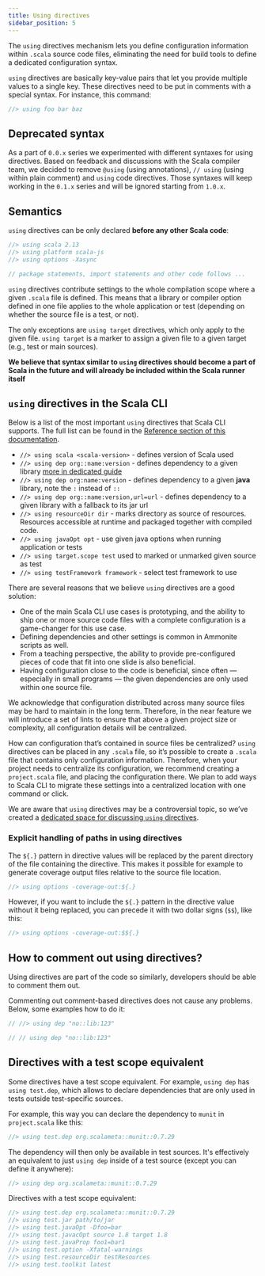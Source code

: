 ```yaml
---
title: Using directives
sidebar_position: 5
---
```


The `using` directives mechanism lets you define configuration information within `.scala` source code files,
eliminating the need for build tools to define a dedicated configuration syntax.

`using` directives are basically key-value pairs that let you provide multiple values to a single key. These directives
need to be put in comments with a special syntax. For instance, this command:

```scala
//> using foo bar baz
```

## Deprecated syntax

As a part of `0.0.x` series we experimented with different syntaxes for using directives. Based on feedback and
discussions with the Scala compiler team, we decided to remove `@using` (using annotations), `// using` (using within
plain comment) and `using` code directives. Those syntaxes will keep working in the `0.1.x` series and will be ignored starting from `1.0.x`.

## Semantics

`using` directives can be only declared **before any other Scala code**:

```scala
//> using scala 2.13
//> using platform scala-js
//> using options -Xasync

// package statements, import statements and other code follows ...
```

`using` directives contribute settings to the whole compilation scope where a given `.scala` file is defined.
This means that a library or compiler option defined in one file applies to the whole application or test (depending on
whether the source file is a test, or not).

The only exceptions are `using target` directives, which only apply to the given file.
`using target` is a marker to assign a given file to a given target (e.g., test or main sources).

**We believe that syntax similar to `using` directives should become a part of Scala in the future and will already be included within the Scala runner itself**

## `using` directives in the Scala CLI

Below is a list of the most important `using` directives that Scala CLI supports. The full list can be found in
the [Reference section of this documentation](/docs/reference/directives.md).

- `//> using scala <scala-version>` - defines version of Scala used
- `//> using dep org::name:version` - defines dependency to a given
  library [more in dedicated guide](/docs/guides/dependencies.md)
- `//> using dep org:name:version`  - defines dependency to a given **java** library, note the `:` instead of `::`
- `//> using dep org::name:version,url=url` - defines dependency to a given library with a fallback to its jar url
- `//> using resourceDir dir` - marks directory as source of resources. Resources accessible at runtime and packaged
  together with compiled code.
- `//> using javaOpt opt` - use given java options when running application or tests
- `//> using target.scope test` used to marked or unmarked given source as test
- `//> using testFramework framework` - select test framework to use

There are several reasons that we believe `using` directives are a good solution:

- One of the main Scala CLI use cases is prototyping, and the ability to ship one or more source code files with a
  complete configuration is a game-changer for this use case.
- Defining dependencies and other settings is common in Ammonite scripts as well.
- From a teaching perspective, the ability to provide pre-configured pieces of code that fit into one slide is also
  beneficial.
- Having configuration close to the code is beneficial, since often — especially in small programs — the given
  dependencies are only used within one source file.

We acknowledge that configuration distributed across many source files may be hard to maintain in the long term.
Therefore, in the near feature we will introduce a set of lints to ensure that above a given project size or complexity,
all configuration details will be centralized.

How can configuration that’s contained in source files be centralized?
`using` directives can be placed in any `.scala` file, so it’s possible to create a `.scala` file that contains only
configuration information.
Therefore, when your project needs to centralize its configuration, we recommend creating a `project.scala` file, and
placing the configuration there.
We plan to add ways to Scala CLI to migrate these settings into a centralized location with one command or click.

We are aware that `using` directives may be a controversial topic, so we’ve created
a [dedicated space for discussing `using` directives](https://github.com/VirtusLab/scala-cli/discussions/categories/using-directives-and-cmd-configuration-options).

### Explicit handling of paths in using directives

The `${.}` pattern in directive values will be replaced by the parent directory of the file containing the
directive. This makes it possible for example to generate coverage output files relative to the source file location.

```scala
//> using options -coverage-out:${.}
```

However, if you want to include the `${.}` pattern in the directive value without it being replaced, you can precede it
with two dollar signs (`$$`), like this:

```scala
//> using options -coverage-out:$${.}
```

## How to comment out using directives?

Using directives are part of the code so similarly, developers should be able to comment them out.

Commenting out comment-based directives does not cause any problems. Below, some examples how to do it:

```scala compile
// //> using dep "no::lib:123"
```

```scala compile
// // using dep "no::lib:123"
```

## Directives with a test scope equivalent

Some directives have a test scope equivalent. For example, `using dep` has `using test.dep`, which allows to declare
dependencies that are only used in tests outside test-specific sources.

For example, this way you can declare the dependency to `munit` in `project.scala` like this:

```scala title=project.scala
//> using test.dep org.scalameta::munit::0.7.29
```

The dependency will then only be available in test sources.
It's effectively an equivalent to just `using dep` inside of a test source (except you can define it anywhere):

```scala title=src/test/scala/Tests.scala
//> using dep org.scalameta::munit::0.7.29
```

Directives with a test scope equivalent:

```scala compile
//> using test.dep org.scalameta::munit::0.7.29
//> using test.jar path/to/jar
//> using test.javaOpt -Dfoo=bar
//> using test.javacOpt source 1.8 target 1.8
//> using test.javaProp foo1=bar1
//> using test.option -Xfatal-warnings
//> using test.resourceDir testResources
//> using test.toolkit latest
```
